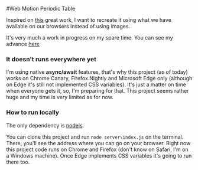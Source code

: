 #Web Motion Periodic Table

Inspired on [this](http://foxcodex.html.xdomain.jp/index.html) great work, I want to recreate it using what we have available on our browsers instead of using images.

It's very much a work in progress on my spare time. You can see my advance [here](https://hectorfhurtado.github.io/webmotionperiodictable/)

### It doesn't runs everywhere yet

I'm using native __async/await__ features, that's why this project (as of today) works on Chrome Canary, Firefox Nightly and Microsoft Edge only (although on Edge it's still not implemented CSS variables). It's just a matter on time when everyone gets it, so, I'm preparing for that. This project seems rather huge and my time is very limited as for now.

### How to run locally

The only dependency is [nodejs](http://nodejs.org/).

You can clone this project and run `node server\index.js` on the terminal. There, you'll see the address where you can go on your browser. Right now this project code runs on Chrome and Firefox (don't know on Safari, I'm on a Windows machine). Once Edge implements CSS variables it's going to run there too.